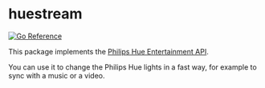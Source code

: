 # huestream
[![Go Reference](https://pkg.go.dev/badge/github.com/rschio/huestream.svg)](https://pkg.go.dev/github.com/rschio/huestream)

This package implements the [Philips Hue Entertainment API](https://developers.meethue.com/develop/hue-entertainment/hue-entertainment-api/).

You can use it to change the Philips Hue lights in a fast way, for example to sync with a music or a video.
